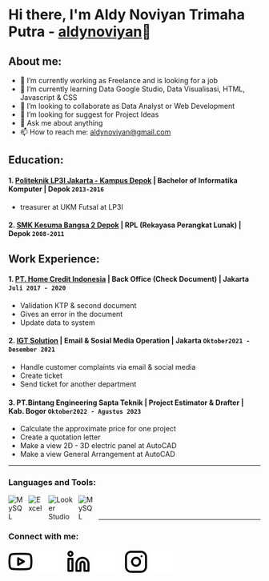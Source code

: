 # Hi there, I'm Aldy Noviyan Trimaha Putra - [aldynoviyan](https://www.youtube.com/@aldynoviyan3852/featured)👋
## About me:
- 🔭 I’m currently working as Freelance and is looking for a job
- 🌱 I’m currently learning Data Google Studio, Data Visualisasi, HTML, Javascript & CSS
- 👯 I’m looking to collaborate as Data Analyst or Web Development
- 🤔 I’m looking for suggest for Project Ideas
- 💬 Ask me about anything
- 📫 How to reach me: aldynoviyan@gmail.com

## Education:

#### 1. [Politeknik LP3I Jakarta - Kampus Depok](https://www.lp3i.ac.id/) | Bachelor of Informatika Komputer | Depok `2013-2016`
   - treasurer at UKM Futsal at LP3I
 #### 2. [SMK Kesuma Bangsa 2 Depok](https://smk-kesumabangsa2.sch.id/) | RPL (Rekayasa Perangkat Lunak) | Depok `2008-2011`

## Work Experience:
#### 1. [PT. Home Credit Indonesia](https://www.homecredit.co.id/) | Back Office (Check Document) | Jakarta `Juli 2017 - 2020`
   - Validation KTP & second document
   - Gives an error in the document
   - Update data to system
#### 2. [IGT Solution](https://www.igtsolutions.com/) | Email & Sosial Media Operation | Jakarta `Oktober2021 - Desember 2021`
   - Handle customer complaints via email & social media
   - Create ticket
   - Send ticket for another department
#### 3. PT.Bintang Engineering Sapta Teknik | Project Estimator & Drafter | Kab. Bogor `Oktober2022 - Agustus 2023`
   - Calculate the approximate price for one project
   - Create a quotation letter
   - Make a view 2D - 3D electric panel at AutoCAD
   - Make a view General Arrangement at AutoCAD 
---

### Languages and Tools:

[<img align="left" alt="MySQL" width="30px" src="https://w7.pngwing.com/pngs/30/283/png-transparent-phpmyadmin-logo.png" style="padding-right:10px;" />][webdev]
[<img align="left" alt="Excel" width="30px" src="https://is2-ssl.mzstatic.com/image/thumb/Purple126/v4/a8/fd/5a/a8fd5a84-c6f1-355f-3b9f-6e86598efaa3/XCEL.png/1200x630bb.png" style="padding-right:10px;" />][webdev]
[<img align="left" alt="Looker Studio" width="50px" src="https://www.gstatic.com/analytics-lego/svg/ic_looker_studio.svg" style="padding-right:10px;" />][webdev]
[<img align="left" alt="MySQL" width="30px" src="https://upload.wikimedia.org/wikipedia/commons/thumb/6/61/HTML5_logo_and_wordmark.svg/1200px-HTML5_logo_and_wordmark.svg.png" style="padding-right:10px;" />][webdev]


<br />
<br />

---
### Connect with me:

[![website](./img/youtube-light.svg)](https://www.youtube.com/@aldynoviyan3852/featured#gh-light-mode-only)
[![website](./img/youtube-dark.svg)](https://www.youtube.com/@aldynoviyan3852/featured#gh-dark-mode-only)
&nbsp;&nbsp;
[![website](./img/linkedin-light.svg)](https://www.linkedin.com/in/aldy-noviyan-1914b3218/#gh-light-mode-only)
[![website](./img/linkedin-dark.svg)](https://www.linkedin.com/in/aldy-noviyan-1914b3218/#gh-dark-mode-only)
&nbsp;&nbsp;
[![website](./img/instagram-light.svg)](https://instagram.com/aldynoviyan#gh-light-mode-only)
[![website](./img/instagram-dark.svg)](https://instagram.com/aldynoviyan#gh-dark-mode-only)



[webdev]: https://github.com/vincentwidyan/vincentwidyan
